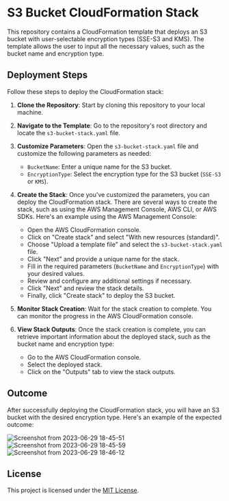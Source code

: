 # S3 Bucket CloudFormation Stack

This repository contains a CloudFormation template that deploys an S3 bucket with user-selectable encryption types (SSE-S3 and KMS). The template allows the user to input all the necessary values, such as the bucket name and encryption type.

## Deployment Steps

Follow these steps to deploy the CloudFormation stack:

1. **Clone the Repository**: Start by cloning this repository to your local machine.

2. **Navigate to the Template**: Go to the repository's root directory and locate the `s3-bucket-stack.yaml` file.

3. **Customize Parameters**: Open the `s3-bucket-stack.yaml` file and customize the following parameters as needed:
   - `BucketName`: Enter a unique name for the S3 bucket.
   - `EncryptionType`: Select the encryption type for the S3 bucket (`SSE-S3` or `KMS`).

4. **Create the Stack**: Once you've customized the parameters, you can deploy the CloudFormation stack. There are several ways to create the stack, such as using the AWS Management Console, AWS CLI, or AWS SDKs. Here's an example using the AWS Management Console:
   - Open the AWS CloudFormation console.
   - Click on "Create stack" and select "With new resources (standard)".
   - Choose "Upload a template file" and select the `s3-bucket-stack.yaml` file.
   - Click "Next" and provide a unique name for the stack.
   - Fill in the required parameters (`BucketName` and `EncryptionType`) with your desired values.
   - Review and configure any additional settings if necessary.
   - Click "Next" and review the stack details.
   - Finally, click "Create stack" to deploy the S3 bucket.

5. **Monitor Stack Creation**: Wait for the stack creation to complete. You can monitor the progress in the AWS CloudFormation console.

6. **View Stack Outputs**: Once the stack creation is complete, you can retrieve important information about the deployed stack, such as the bucket name and encryption type:
   - Go to the AWS CloudFormation console.
   - Select the deployed stack.
   - Click on the "Outputs" tab to view the stack outputs.

## Outcome

After successfully deploying the CloudFormation stack, you will have an S3 bucket with the desired encryption type. Here's an example of the expected outcome:

![Screenshot from 2023-06-29 18-45-51](https://github.com/eniolastyle/cloudformation-s3/assets/58726365/7fc99b55-5ed9-4c12-b59b-f28b30d401bc)
![Screenshot from 2023-06-29 18-45-59](https://github.com/eniolastyle/cloudformation-s3/assets/58726365/c4915147-ec95-4c9e-804d-11f1e0c10cd5)
![Screenshot from 2023-06-29 18-46-12](https://github.com/eniolastyle/cloudformation-s3/assets/58726365/e6181f7a-2463-498b-a27c-8725e383646b)


## License

This project is licensed under the [MIT License](LICENSE).
